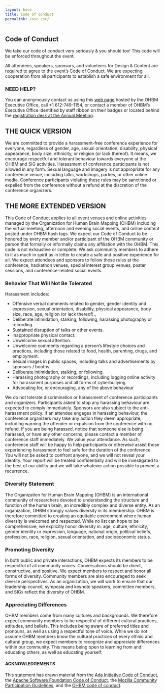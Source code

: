 ```yaml
---
layout: base
title: Code of conduct
permalink: /osr_coc/
---
```



## Code of Conduct

We take our code of conduct very seriously & you should too! This code will be enforced throughout the event.

All attendees, speakers, sponsors, and volunteers for Design & Content are required to agree to the event’s Code of Conduct. We are expecting cooperation from all participants to establish a safe environment for all.

### NEED HELP?
You can anonymously contact us using this [web page](https://www.humanbrainmapping.org/i4a/forms/index.cfm?id=129&pageid=3915&showTitle=1&widgetPreview=0&page_version=) hosted by the OHBM Executive Office, call +1 612-749-1154, or contact a member of OHBM’s Executive Office identified by staff ribbon on their badges or located behind the [registration desk at the Annual Meeting](https://ohbm.sparkle.space/in/information).

## THE QUICK VERSION
We are committed to provide a harassment-free conference experience for everyone, regardless of gender, age, sexual orientation, disability, physical appearance, body size, ethnicity, or religion (or lack thereof). It means, we encourage respectful and tolerant behaviour towards everyone at the OHBM and SIG activities. Harassment of conference participants is not allowed in any form. Sexual language and imagery is not appropriate for any conference venue, including talks, workshops, parties, or other online media. Conference participants violating these rules may be sanctioned or expelled from the conference without a refund at the discretion of the conference organizers.


## THE MORE EXTENDED VERSION
This Code of Conduct applies to all event venues and online activities managed by the Organization for Human Brain Mapping (OHBM) including the virtual meeting, afternoon and evening social events, and online content posted under OHBM hash tags. We expect our Code of Conduct to be honored by every member and/or participant of the OHBM community or person that formally or informally claims any affiliation with the OHBM. 
This code is not exhaustive or complete. We ask community members to adhere to it as much in spirit as in letter to create a safe and positive experience for all. We expect attendees and sponsors to follow these rules at the conference, hackathon venues, special interest group venues, poster sessions, and conference-related social events.

### Behavior That Will Not Be Tolerated

Harassment includes: 
-   Offensive verbal comments related to gender, gender identity and expression, sexual orientation, disability, physical appearance, body size, race, age, religion (or lack thereof)., 
-   Deliberate intimidation, stalking, following, harassing photography or recording.
-   Sustained disruption of talks or other events.
-   Inappropriate physical contact. 
-   Unwelcome sexual attention.
-   Unwelcome comments regarding a person’s lifestyle choices and practices, including those related to food, health, parenting, drugs, and employment.
-   Sexual images in public spaces, including talks and advertisements by sponsors / booths.
-   Deliberate intimidation, stalking, or following.
-   Harassing photography or recordings, including logging online activity for harassment purposes and all forms of cyberbullying.
-   Advocating for, or encouraging, any of the above behaviour

We do not tolerate discrimination or harassment of conference participants and organizers. Participants asked to stop any harassing behaviour are expected to comply immediately.
Sponsors are also subject to the anti-harassment policy. 
If an attendee engages in harassing behaviour, the conference organizers may take any action they deem appropriate, including warning the offender or expulsion from the conference with no refund.
If you are being harassed, notice that someone else is being harassed, or have any other concerns, please contact a member of conference staff immediately.
We value your attendance. As such, conference staff will be happy to help participants or otherwise assist those experiencing harassment to feel safe for the duration of the conference. 
You will not be asked to confront anyone, and we will not reveal your identity. Your report will be treated confidentially and will be investigated to the best of our ability and we will take whatever action possible to prevent a recurrence.

### Diversity Statement
The Organization for Human Brain Mapping (OHBM) is an international community of researchers devoted to understanding the structure and function of the human brain, an incredibly complex and diverse entity. As an organization, OHBM strongly values diversity in its membership. OHBM is therefore committed to creating an equitable environment where human diversity is welcomed and respected. While no list can hope to be comprehensive, we explicitly honor diversity in: age, culture, ethnicity, gender identity or expression, language, national origin, political beliefs, profession, race, religion, sexual orientation, and socioeconomic status.

### Promoting Diversity
In both public and private interactions, OHBM expects its members to be respectful of all community voices. Conversations should be direct, constructive, and positive. We expect members to respect and honor all forms of diversity. Community members are also encouraged to seek diverse perspectives. As an organization, we will work to ensure that our leadership council, symposia and keynote speakers, committee members, and SIGs reflect the diversity of OHBM.

### Appreciating Differences
OHBM members come from many cultures and backgrounds. We therefore expect community members to be respectful of different cultural practices, attitudes, and beliefs. This includes being aware of preferred titles and pronouns, as well as using a respectful tone of voice.
While we do not assume OHBM members know the cultural practices of every ethnic and cultural group, we expect members to recognize and appreciate differences within our community. This means being open to learning from and educating others, as well as educating yourself.

#### ACKNOWLEDGEMENTS
This statement has drawn material from the [Ada Initiative Code of Conduct](https://geekfeminism.wikia.org/wiki/Conference_anti-harassment/Policy), the [Apache Software Foundation Code of Conduct](https://www.apache.org/foundation/policies/conduct.html), the [Mozilla Community Participation Guidelines](https://www.mozilla.org/en-US/about/governance/policies/participation/), and the [OHBM code of conduct](https://www.humanbrainmapping.org/i4a/pages/index.cfm?pageid=3912).
